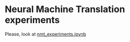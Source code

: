 # Neural Machine Translation experiments

Please, look at [nmt_experiments.ipynb](https://github.com/ermakovvova/nmt_experiments/blob/master/nmt_experiments.ipynb)

